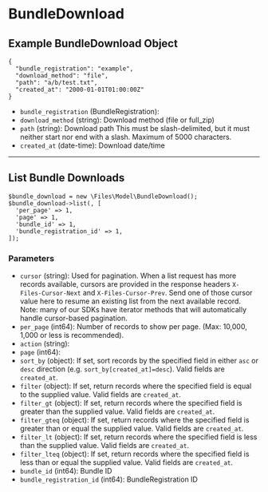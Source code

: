 # BundleDownload

## Example BundleDownload Object

```
{
  "bundle_registration": "example",
  "download_method": "file",
  "path": "a/b/test.txt",
  "created_at": "2000-01-01T01:00:00Z"
}
```

* `bundle_registration` (BundleRegistration): 
* `download_method` (string): Download method (file or full_zip)
* `path` (string): Download path This must be slash-delimited, but it must neither start nor end with a slash. Maximum of 5000 characters.
* `created_at` (date-time): Download date/time

---

## List Bundle Downloads

```
$bundle_download = new \Files\Model\BundleDownload();
$bundle_download->list(, [
  'per_page' => 1,
  'page' => 1,
  'bundle_id' => 1,
  'bundle_registration_id' => 1,
]);
```


### Parameters

* `cursor` (string): Used for pagination.  When a list request has more records available, cursors are provided in the response headers `X-Files-Cursor-Next` and `X-Files-Cursor-Prev`.  Send one of those cursor value here to resume an existing list from the next available record.  Note: many of our SDKs have iterator methods that will automatically handle cursor-based pagination.
* `per_page` (int64): Number of records to show per page.  (Max: 10,000, 1,000 or less is recommended).
* `action` (string): 
* `page` (int64): 
* `sort_by` (object): If set, sort records by the specified field in either `asc` or `desc` direction (e.g. `sort_by[created_at]=desc`). Valid fields are `created_at`.
* `filter` (object): If set, return records where the specified field is equal to the supplied value. Valid fields are `created_at`.
* `filter_gt` (object): If set, return records where the specified field is greater than the supplied value. Valid fields are `created_at`.
* `filter_gteq` (object): If set, return records where the specified field is greater than or equal the supplied value. Valid fields are `created_at`.
* `filter_lt` (object): If set, return records where the specified field is less than the supplied value. Valid fields are `created_at`.
* `filter_lteq` (object): If set, return records where the specified field is less than or equal the supplied value. Valid fields are `created_at`.
* `bundle_id` (int64): Bundle ID
* `bundle_registration_id` (int64): BundleRegistration ID
